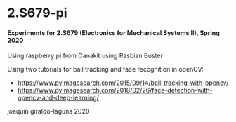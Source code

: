 # 2.S679-pi

#### Experiments for 2.S679 (Electronics for Mechanical Systems II), Spring 2020

Using raspberry pi from Canakit using Rasbian Buster

Using two tutorials for ball tracking and face recognition in openCV:
- https://www.pyimagesearch.com/2015/09/14/ball-tracking-with-opencv/
- https://www.pyimagesearch.com/2018/02/26/face-detection-with-opencv-and-deep-learning/

joaquin giraldo-laguna
2020
